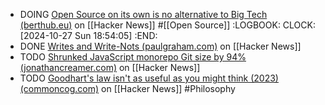 - DOING [Open Source on its own is no alternative to Big Tech (berthub.eu)](https://news.ycombinator.com/item?id=41960442) on [[Hacker News]] #[[Open Source]]
  :LOGBOOK:
  CLOCK: [2024-10-27 Sun 18:54:05]
  :END:
- DONE [Writes and Write-Nots (paulgraham.com)](https://news.ycombinator.com/item?id=41960914) on [[Hacker News]]
- TODO [Shrunked JavaScript monorepo Git size by 94% (jonathancreamer.com)](https://news.ycombinator.com/item?id=41959428) on [[Hacker News]]
- TODO [Goodhart's law isn't as useful as you might think (2023) (commoncog.com)](https://news.ycombinator.com/item?id=41956587) on [[Hacker News]] #Philosophy